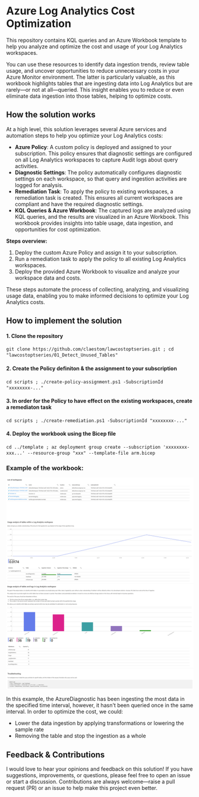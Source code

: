 # Azure Log Analytics Cost Optimization

This repository contains KQL queries and an Azure Workbook template to help you analyze and optimize the cost and usage of your Log Analytics workspaces.  

You can use these resources to identify data ingestion trends, review table usage, and uncover opportunities to reduce unnecessary costs in your Azure Monitor environment. The latter is particularly valuable, as this workbook highlights tables that are ingesting data into Log Analytics but are rarely—or not at all—queried. This insight enables you to reduce or even eliminate data ingestion into those tables, helping to optimize costs.

## How the solution works

At a high level, this solution leverages several Azure services and automation steps to help you optimize your Log Analytics costs:

- **Azure Policy**: A custom policy is deployed and assigned to your subscription. This policy ensures that diagnostic settings are configured on all Log Analytics workspaces to capture Audit logs about query activities.
- **Diagnostic Settings**: The policy automatically configures diagnostic settings on each workspace, so that query and ingestion activities are logged for analysis.
- **Remediation Task**: To apply the policy to existing workspaces, a remediation task is created. This ensures all current workspaces are compliant and have the required diagnostic settings.
- **KQL Queries & Azure Workbook**: The captured logs are analyzed using KQL queries, and the results are visualized in an Azure Workbook. This workbook provides insights into table usage, data ingestion, and opportunities for cost optimization.

**Steps overview:**
1. Deploy the custom Azure Policy and assign it to your subscription.
2. Run a remediation task to apply the policy to all existing Log Analytics workspaces.
3. Deploy the provided Azure Workbook to visualize and analyze your workspace data and costs.

These steps automate the process of collecting, analyzing, and visualizing usage data, enabling you to make informed decisions to optimize your Log Analytics costs.

## How to implement the solution

#### 1. Clone the repository
``` 
git clone https://github.com/claestom/lawcostoptseries.git ; cd "lawcostoptseries/01_Detect_Unused_Tables"
```
#### 2. Create the Policy definiton & the assignment to your subscription

```
cd scripts ; ./create-policy-assignment.ps1 -SubscriptionId "xxxxxxxx-..."
```
#### 3. In order for the Policy to have effect on the existing workspaces, create a remediaton task
```
cd scripts ; ./create-remediation.ps1 -SubscriptionId "xxxxxxxx-..."
```
#### 4. Deploy the workbook using the Bicep file
```
cd ../template ; az deployment group create --subscription 'xxxxxxxx-xxx...' --resource-group "xxx" --template-file arm.bicep
```

### Example of the workbook:

![inv](./screenshots/inventory.png)
![usage](./screenshots/usage.png)
![troubleshooting](./screenshots/troubleshooting.png)

In this example, the AzureDiagnostic has been ingesting the most data in the specified time interval, however, it hasn't been queried once in the same interval. In order to optimize the cost, we could:

* Lower the data ingestion by applying transformations or lowering the sample rate
* Removing the table and stop the ingestion as a whole


## Feedback & Contributions

I would love to hear your opinions and feedback on this solution! If you have suggestions, improvements, or questions, please feel free to open an issue or start a discussion. Contributions are always welcome—raise a pull request (PR) or an issue to help make this project even better.
